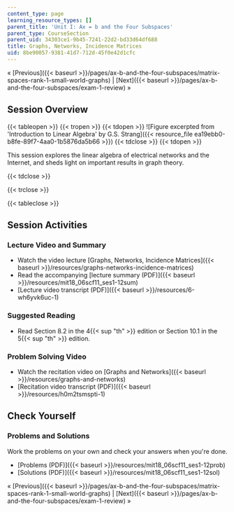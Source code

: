 ```yaml
---
content_type: page
learning_resource_types: []
parent_title: 'Unit I: Ax = b and the Four Subspaces'
parent_type: CourseSection
parent_uid: 34303ce1-9b45-7241-22d2-bd33d64df688
title: Graphs, Networks, Incidence Matrices
uid: 8be90057-9381-41d7-712d-45f0e42d1cfc
---
```


« [Previous]({{< baseurl >}}/pages/ax-b-and-the-four-subspaces/matrix-spaces-rank-1-small-world-graphs) | [Next]({{< baseurl >}}/pages/ax-b-and-the-four-subspaces/exam-1-review) »

Session Overview
----------------

{{< tableopen >}}
{{< tropen >}}
{{< tdopen >}}
![Figure excerpted from 'Introduction to Linear Algebra' by G.S. Strang]({{< resource_file ea19ebb0-b8fe-89f7-4aa0-1b5876da5b66 >}})
{{< tdclose >}}
{{< tdopen >}}


This session explores the linear algebra of electrical networks and the Internet, and sheds light on important results in graph theory.


{{< tdclose >}}

{{< trclose >}}

{{< tableclose >}}

Session Activities
------------------

### Lecture Video and Summary

*   Watch the video lecture [Graphs, Networks, Incidence Matrices]({{< baseurl >}}/resources/graphs-networks-incidence-matrices)
*   Read the accompanying [lecture summary (PDF)]({{< baseurl >}}/resources/mit18_06scf11_ses1-12sum)
*   [Lecture video transcript (PDF)]({{< baseurl >}}/resources/6-wh6yvk6uc-1)

### Suggested Reading

*   Read Section 8.2 in the 4{{< sup "th" >}} edition or Section 10.1 in the 5{{< sup "th" >}} edition.

### Problem Solving Video

*   Watch the recitation video on [Graphs and Networks]({{< baseurl >}}/resources/graphs-and-networks)
*   [Recitation video transcript (PDF)]({{< baseurl >}}/resources/h0m2tsmspti-1)

Check Yourself
--------------

### Problems and Solutions

Work the problems on your own and check your answers when you're done.

*   [Problems (PDF)]({{< baseurl >}}/resources/mit18_06scf11_ses1-12prob)
*   [Solutions (PDF)]({{< baseurl >}}/resources/mit18_06scf11_ses1-12sol)

« [Previous]({{< baseurl >}}/pages/ax-b-and-the-four-subspaces/matrix-spaces-rank-1-small-world-graphs) | [Next]({{< baseurl >}}/pages/ax-b-and-the-four-subspaces/exam-1-review) »